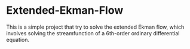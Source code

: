 # Extended-Ekman-Flow
This is a simple project that try to solve the extended Ekman flow, which involves solving the streamfunction of a 6th-order ordinary differential equation.
